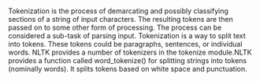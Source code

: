 # 
Tokenization is the process of demarcating and possibly classifying sections of a string of input characters. The resulting tokens are then passed on to some other form of processing. The process can be considered a sub-task of parsing input.
Tokenization is a way to split text into tokens. These tokens could be paragraphs, sentences, or individual words.         NLTK provides a number of tokenizers in the tokenize module.NLTK provides a function called word_tokenize() for splitting strings into tokens (nominally words). It splits tokens based on white space and punctuation.


